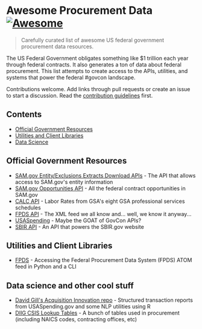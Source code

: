 # Awesome Procurement Data [![Awesome](https://awesome.re/badge.svg)](https://awesome.re)

> Carefully curated list of awesome US federal government procurement data resources.

The US Federal Government obligates something like $1 trillion each year through federal contracts. It also generates a ton of data about federal procurement. This list attempts to create access to the APIs, utilities, and systems that power the federal #govcon landscape.

Contributions welcome. Add links through pull requests or create an issue to start a discussion. Read the [contribution guidelines](contributing.md) first.

## Contents

- [Official Government Resources](#official-government-resources)
- [Utilities and Client Libraries](#utilities-and-client-libraries)
- [Data Science](#data-science)

## Official Government Resources

- [SAM.gov Entity/Exclusions Extracts Download APIs](https://open.gsa.gov/api/sam-entity-extracts-api/) - The API that allows access to SAM.gov's entity information
- [SAM.gov Opportunities API](https://open.gsa.gov/api/get-opportunities-public-api/) - All the federal contract opportunities in SAM.gov
- [CALC API](https://open.gsa.gov/api/dx-calc-api/) - Labor Rates from GSA's eight GSA professional services schedules
- [FPDS API](https://www.fpds.gov/wiki/index.php/ATOM_Feed_FAQ) - The XML feed we all know and... well, we know it anyway...
- [USASpending](https://api.usaspending.gov) - Maybe the GOAT of GovCon APIs?
- [SBIR API](https://www.sbir.gov/api/) - An API that powers the SBIR.gov website

## Utilities and Client Libraries

- [FPDS](https://github.com/dherincx92/fpds) - Accessing the Federal Procurement Data System (FPDS) ATOM feed in Python and a CLI

## Data science and other cool stuff

- [David Gill's Acquisition Innovation repo](https://github.com/DGill-Procurement/AcquisitionInnovation) - Structured transaction reports from USASpending.gov and some NLP utilities using R
- [DIIG CSIS Lookup Tables](https://github.com/CSISdefense/Lookup-Tables) - A bunch of tables used in procurement (including NAICS codes, contracting offices, etc)
